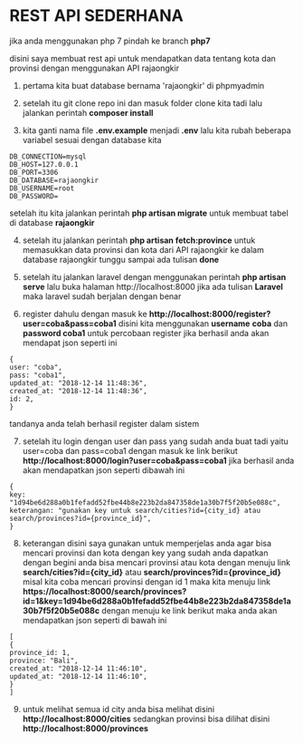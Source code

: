 # REST API SEDERHANA

jika anda menggunakan php 7 pindah ke branch **php7**

disini saya membuat rest api untuk mendapatkan data tentang kota dan provinsi dengan menggunakan API rajaongkir

1) pertama kita buat database bernama 'rajaongkir' di phpmyadmin

2) setelah itu git clone repo ini dan masuk folder clone kita tadi lalu jalankan perintah **composer install**

3) kita ganti nama file **.env.example** menjadi **.env** lalu kita rubah beberapa variabel sesuai dengan database kita

```
DB_CONNECTION=mysql
DB_HOST=127.0.0.1
DB_PORT=3306
DB_DATABASE=rajaongkir
DB_USERNAME=root
DB_PASSWORD=
```
setelah itu kita jalankan perintah
**php artisan migrate** untuk membuat tabel di database **rajaongkir**

4) setelah itu jalankan perintah **php artisan fetch:province** untuk memasukkan data provinsi dan kota dari API rajaongkir ke dalam database rajaongkir tunggu sampai ada tulisan **done**

5) setelah itu jalankan laravel dengan menggunakan perintah **php artisan serve** lalu buka halaman http://localhost:8000 jika ada tulisan **Laravel** maka laravel sudah berjalan dengan benar

6) register dahulu dengan masuk ke **http://localhost:8000/register?user=coba&pass=coba1** disini kita menggunakan **username** **coba** dan **password coba1** untuk percobaan register  jika berhasil anda akan mendapat json seperti ini

```
{
user: "coba",
pass: "coba1",
updated_at: "2018-12-14 11:48:36",
created_at: "2018-12-14 11:48:36",
id: 2,
}
```
tandanya anda telah berhasil register dalam sistem

7) setelah itu login dengan user dan pass yang sudah anda buat tadi yaitu user=coba dan pass=coba1 dengan masuk ke link berikut **http://localhost:8000/login?user=coba&pass=coba1** jika berhasil anda akan mendapatkan json seperti dibawah ini

```
{
key: "1d94be6d288a0b1fefadd52fbe44b8e223b2da847358de1a30b7f5f20b5e088c",
keterangan: "gunakan key untuk search/cities?id={city_id} atau search/provinces?id={province_id}",
}
```

8) keterangan disini saya gunakan untuk memperjelas anda agar bisa mencari provinsi dan kota dengan key yang sudah anda dapatkan dengan begini anda bisa mencari provinsi atau kota dengan menuju link **search/cities?id={city_id}** atau **search/provinces?id={province_id}** misal kita coba mencari provinsi dengan id 1 maka kita menuju link **https://localhost:8000/search/provinces?id=1&key=1d94be6d288a0b1fefadd52fbe44b8e223b2da847358de1a30b7f5f20b5e088c** dengan menuju ke link berikut maka anda akan mendapatkan json seperti di bawah ini

```
[
{
province_id: 1,
province: "Bali",
created_at: "2018-12-14 11:46:10",
updated_at: "2018-12-14 11:46:10",
}
]
```
9) untuk melihat semua id city anda bisa melihat disini **http://localhost:8000/cities** sedangkan provinsi bisa dilihat disini **http://localhost:8000/provinces**